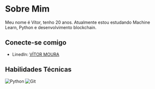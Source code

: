 # Sobre Mim
Meu nome é Vítor, tenho 20 anos. Atualmente estou estudando Machine Learn, Python e desenvolvimento blockchain.



## Conecte-se comigo
- LinedIn: [VÍTOR MOURA](www.linkedin.com/in/vítor-moura-8457a8231)



## Habilidades Técnicas
![Python](https://img.shields.io/badge/Python-blue?style=for-the-badge&logo=python&logoColor=white) ![Git](https://img.shields.io/badge/Git-blue?style=for-the-badge&logo=git&logoColor=white)
